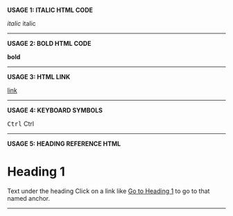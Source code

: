 **USAGE 1: ITALIC HTML CODE**

<i>italic</i> italic

***
**USAGE 2: BOLD HTML CODE** 

<b>bold</b>

***

**USAGE 3: HTML LINK**

<a href="http://stackoverflow.com/">link</a> 

***

**USAGE 4: KEYBOARD SYMBOLS**

<kbd>Ctrl</kbd> Ctrl

***
**USAGE 5: HEADING REFERENCE HTML**

<a name="heading"></a>
# Heading 1
Text under the heading
Click on a link like [Go to Heading 1](#heading1) to go to that named anchor.

***